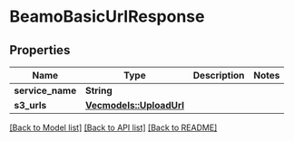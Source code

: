 # BeamoBasicUrlResponse

## Properties

Name | Type | Description | Notes
------------ | ------------- | ------------- | -------------
**service_name** | **String** |  | 
**s3_urls** | [**Vec<models::UploadUrl>**](UploadURL.md) |  | 

[[Back to Model list]](../README.md#documentation-for-models) [[Back to API list]](../README.md#documentation-for-api-endpoints) [[Back to README]](../README.md)


